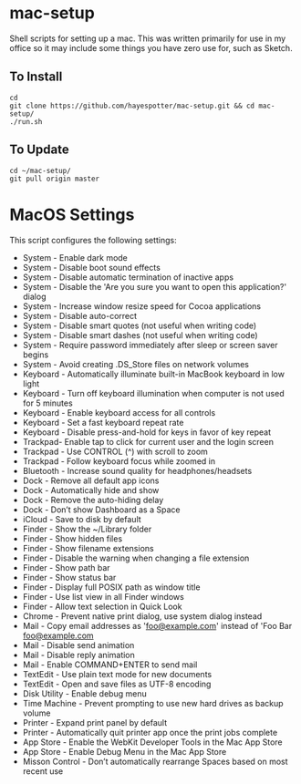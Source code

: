 # mac-setup
Shell scripts for setting up a mac. This was written primarily for use in my office so it may include some things you have zero use for, such as Sketch. 

## To Install
	cd
	git clone https://github.com/hayespotter/mac-setup.git && cd mac-setup/
	./run.sh

## To Update
	cd ~/mac-setup/
	git pull origin master

# MacOS Settings
This script configures the following settings:

* System - Enable dark mode
* System - Disable boot sound effects
* System - Disable automatic termination of inactive apps
* System - Disable the 'Are you sure you want to open this application?' dialog
* System - Increase window resize speed for Cocoa applications
* System - Disable auto-correct
* System - Disable smart quotes (not useful when writing code)
* System - Disable smart dashes (not useful when writing code)
* System - Require password immediately after sleep or screen saver begins
* System - Avoid creating .DS_Store files on network volumes
* Keyboard - Automatically illuminate built-in MacBook keyboard in low light
* Keyboard - Turn off keyboard illumination when computer is not used for 5 minutes
* Keyboard - Enable keyboard access for all controls
* Keyboard - Set a fast keyboard repeat rate
* Keyboard - Disable press-and-hold for keys in favor of key repeat
* Trackpad- Enable tap to click for current user and the login screen
* Trackpad - Use CONTROL (^) with scroll to zoom
* Trackpad - Follow keyboard focus while zoomed in
* Bluetooth - Increase sound quality for headphones/headsets
* Dock - Remove all default app icons
* Dock - Automatically hide and show
* Dock - Remove the auto-hiding delay
* Dock - Don’t show Dashboard as a Space
* iCloud - Save to disk by default
* Finder - Show the ~/Library folder
* Finder - Show hidden files
* Finder - Show filename extensions
* Finder - Disable the warning when changing a file extension
* Finder - Show path bar
* Finder - Show status bar
* Finder - Display full POSIX path as window title
* Finder - Use list view in all Finder windows
* Finder - Allow text selection in Quick Look
* Chrome - Prevent native print dialog, use system dialog instead
* Mail - Copy email addresses as 'foo@example.com' instead of 'Foo Bar <foo@example.com>
* Mail - Disable send animation
* Mail - Disable reply animation
* Mail - Enable COMMAND+ENTER to send mail
* TextEdit - Use plain text mode for new documents
* TextEdit - Open and save files as UTF-8 encoding
* Disk Utility - Enable debug menu
* Time Machine - Prevent prompting to use new hard drives as backup volume
* Printer - Expand print panel by default
* Printer - Automatically quit printer app once the print jobs complete
* App Store - Enable the WebKit Developer Tools in the Mac App Store
* App Store - Enable Debug Menu in the Mac App Store
* Misson Control - Don’t automatically rearrange Spaces based on most recent use
